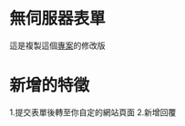 # 無伺服器表單
這是複製這個[專案](https://github.com/lexoyo/serverless-forms/)的修改版
# 新增的特徵
1.提交表單後轉至你自定的網站頁面
2.新增回覆

